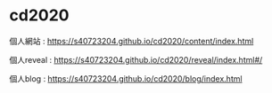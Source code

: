 # cd2020
個人網站 : https://s40723204.github.io/cd2020/content/index.html

個人reveal : https://s40723204.github.io/cd2020/reveal/index.html#/

個人blog : https://s40723204.github.io/cd2020/blog/index.html


